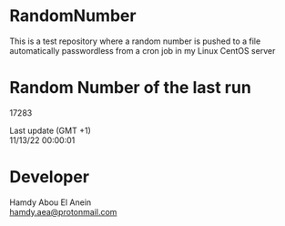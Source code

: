 # RandomNumber    
This is a test repository where a random number is pushed to a file automatically passwordless from a cron job in my Linux CentOS server    
# Random Number of the last run   
17283
      
Last update (GMT +1)    
11/13/22 00:00:01
# Developer    
Hamdy Abou El Anein   
hamdy.aea@protonmail.com
